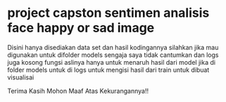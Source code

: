 # project capston sentimen analisis face happy or sad image

Disini hanya disediakan data set dan hasil kodingannya silahkan jika mau digunakan untuk difolder models sengaja saya tidak cantumkan dan logs juga kosong
fungsi aslinya hanya untuk menaruh hasil dari model jika di folder models untuk di logs untuk mengisi hasil dari train untuk dibuat visualisai

Terima Kasih Mohon Maaf Atas Kekurangannya!!
